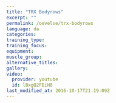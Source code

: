 ```yaml
---
title: "TRX Bodyrows"
excerpt: ""
permalink: /oevelse/trx-bodyrows
language: da
categories:
training_type: 
training_focus: 
equipment:
muscle_group:
alternative_titles:
gallery:
video:
  provider: youtube
  id: lBxgQ2FEiH8
last_modified_at: 2016-10-17T21:19:09Z
---
```



